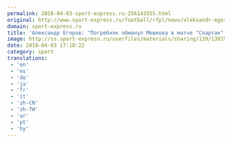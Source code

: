 ```yaml
---
permalink: 2018-04-03-sport-express.ru-256143555.html
original: http://www.sport-express.ru/football/rfpl/news/aleksandr-egorov-pogrebnyak-obmanul-meshkova-v-matche-spartak-tosno-1391949/
domain: sport-express.ru
title: 'Александр Егоров: "Погребняк обманул Мешкова в матче "Спартак" - "Тосно"'
image: http://ss.sport-express.ru/userfiles/materials/sharing/139/1391949.jpg
date: 2018-04-03 17:18:22
category: sport
translations: 
 - 'en'
 - 'es'
 - 'de'
 - 'ja'
 - 'fr'
 - 'it'
 - 'zh-CN'
 - 'zh-TW'
 - 'ar'
 - 'pt'
 - 'hy'
---
```


